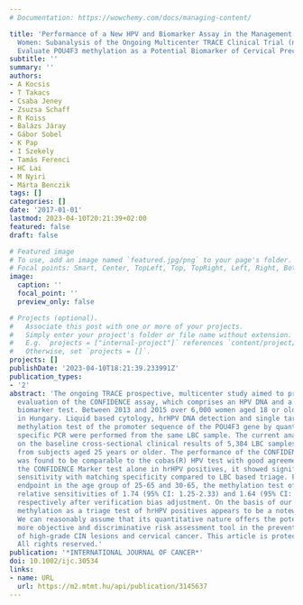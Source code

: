 ```yaml
---
# Documentation: https://wowchemy.com/docs/managing-content/

title: 'Performance of a New HPV and Biomarker Assay in the Management of hrHPV Positive
  Women: Subanalysis of the Ongoing Multicenter TRACE Clinical Trial (n>6,000) to
  Evaluate POU4F3 methylation as a Potential Biomarker of Cervical Precancer and Cancer.'
subtitle: ''
summary: ''
authors:
- A Kocsis
- T Takacs
- Csaba Jeney
- Zsuzsa Schaff
- R Koiss
- Balázs Járay
- Gábor Sobel
- K Pap
- I Szekely
- Tamás Ferenci
- HC Lai
- M Nyiri
- Márta Benczik
tags: []
categories: []
date: '2017-01-01'
lastmod: 2023-04-10T20:21:39+02:00
featured: false
draft: false

# Featured image
# To use, add an image named `featured.jpg/png` to your page's folder.
# Focal points: Smart, Center, TopLeft, Top, TopRight, Left, Right, BottomLeft, Bottom, BottomRight.
image:
  caption: ''
  focal_point: ''
  preview_only: false

# Projects (optional).
#   Associate this post with one or more of your projects.
#   Simply enter your project's folder or file name without extension.
#   E.g. `projects = ["internal-project"]` references `content/project/deep-learning/index.md`.
#   Otherwise, set `projects = []`.
projects: []
publishDate: '2023-04-10T18:21:39.233991Z'
publication_types:
- '2'
abstract: 'The ongoing TRACE prospective, multicenter study aimed to provide a clinical
  evaluation of the CONFIDENCE assay, which comprises an HPV DNA and a human epigenetic
  biomarker test. Between 2013 and 2015 over 6,000 women aged 18 or older were recruited
  in Hungary. Liquid based cytology, hrHPV DNA detection and single target host-gene
  methylation test of the promoter sequence of the POU4F3 gene by quantitative methylation
  specific PCR were performed from the same LBC sample. The current analysis is focused
  on the baseline cross-sectional clinical results of 5,384 LBC samples collected
  from subjects aged 25 years or older. The performance of the CONFIDENCE HPV test
  was found to be comparable to the cobas(R) HPV test with good agreement. Applying
  the CONFIDENCE Marker test alone in hrHPV positives, it showed significantly higher
  sensitivity with matching specificity compared to LBC based triage. For CIN3+ histological
  endpoint in the age group of 25-65 and 30-65, the methylation test of POU4F3 achieved
  relative sensitivities of 1.74 (95% CI: 1.25-2.33) and 1.64 (95% CI: 1.08-2.27),
  respectively after verification bias adjustment. On the basis of our findings, POU4F3
  methylation as a triage test of hrHPV positives appears to be a noteworthy method.
  We can reasonably assume that its quantitative nature offers the potential for a
  more objective and discriminative risk assessment tool in the prevention and diagnostics
  of high-grade CIN lesions and cervical cancer. This article is protected by copyright.
  All rights reserved.'
publication: '*INTERNATIONAL JOURNAL OF CANCER*'
doi: 10.1002/ijc.30534
links:
- name: URL
  url: https://m2.mtmt.hu/api/publication/3145637
---
```

